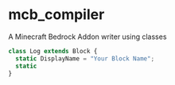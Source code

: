 # mcb_compiler
A Minecraft Bedrock Addon writer using classes
```javascript
class Log extends Block {
  static DisplayName = "Your Block Name";
  static
}
```